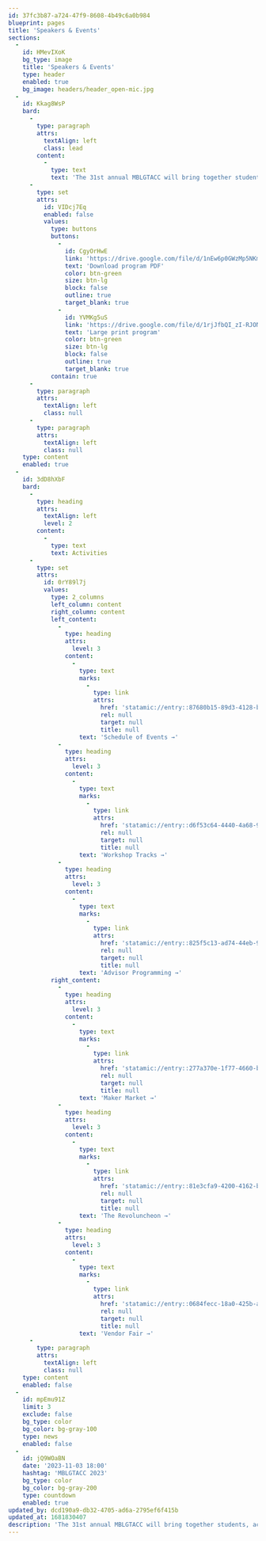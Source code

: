 ```yaml
---
id: 37fc3b87-a724-47f9-8608-4b49c6a0b984
blueprint: pages
title: 'Speakers & Events'
sections:
  -
    id: HMevIXoK
    bg_type: image
    title: 'Speakers & Events'
    type: header
    enabled: true
    bg_image: headers/header_open-mic.jpg
  -
    id: Kkag8WsP
    bard:
      -
        type: paragraph
        attrs:
          textAlign: left
          class: lead
        content:
          -
            type: text
            text: 'The 31st annual MBLGTACC will bring together students, activists, makers, thought leaders, advisors and staff, artists, and more.'
      -
        type: set
        attrs:
          id: VIDcj7Eq
          enabled: false
          values:
            type: buttons
            buttons:
              -
                id: CgyOrHwE
                link: 'https://drive.google.com/file/d/1nEw6p0GWzMp5NKmP9wvy9qmPTb5JBwTm/view?usp=sharing'
                text: 'Download program PDF'
                color: btn-green
                size: btn-lg
                block: false
                outline: true
                target_blank: true
              -
                id: YVMKg5uS
                link: 'https://drive.google.com/file/d/1rjJfbQI_zI-RJONT6vGahhDiGGaKlw9p/view?usp=sharing'
                text: 'Large print program'
                color: btn-green
                size: btn-lg
                block: false
                outline: true
                target_blank: true
            contain: true
      -
        type: paragraph
        attrs:
          textAlign: left
          class: null
      -
        type: paragraph
        attrs:
          textAlign: left
          class: null
    type: content
    enabled: true
  -
    id: 3dD8hXbF
    bard:
      -
        type: heading
        attrs:
          textAlign: left
          level: 2
        content:
          -
            type: text
            text: Activities
      -
        type: set
        attrs:
          id: 0rY89l7j
          values:
            type: 2_columns
            left_column: content
            right_column: content
            left_content:
              -
                type: heading
                attrs:
                  level: 3
                content:
                  -
                    type: text
                    marks:
                      -
                        type: link
                        attrs:
                          href: 'statamic://entry::87680b15-89d3-4128-b22c-532f8f4ea4b0'
                          rel: null
                          target: null
                          title: null
                    text: 'Schedule of Events →'
              -
                type: heading
                attrs:
                  level: 3
                content:
                  -
                    type: text
                    marks:
                      -
                        type: link
                        attrs:
                          href: 'statamic://entry::d6f53c64-4440-4a68-9b6c-d18fff3d6834'
                          rel: null
                          target: null
                          title: null
                    text: 'Workshop Tracks →'
              -
                type: heading
                attrs:
                  level: 3
                content:
                  -
                    type: text
                    marks:
                      -
                        type: link
                        attrs:
                          href: 'statamic://entry::825f5c13-ad74-44eb-9bfb-7e33a22c49e4'
                          rel: null
                          target: null
                          title: null
                    text: 'Advisor Programming →'
            right_content:
              -
                type: heading
                attrs:
                  level: 3
                content:
                  -
                    type: text
                    marks:
                      -
                        type: link
                        attrs:
                          href: 'statamic://entry::277a370e-1f77-4660-b9e0-17e7873a7443'
                          rel: null
                          target: null
                          title: null
                    text: 'Maker Market →'
              -
                type: heading
                attrs:
                  level: 3
                content:
                  -
                    type: text
                    marks:
                      -
                        type: link
                        attrs:
                          href: 'statamic://entry::81e3cfa9-4200-4162-b899-966f8d86a954'
                          rel: null
                          target: null
                          title: null
                    text: 'The Revoluncheon →'
              -
                type: heading
                attrs:
                  level: 3
                content:
                  -
                    type: text
                    marks:
                      -
                        type: link
                        attrs:
                          href: 'statamic://entry::0684fecc-18a0-425b-a0f7-286b638eed64'
                          rel: null
                          target: null
                          title: null
                    text: 'Vendor Fair →'
      -
        type: paragraph
        attrs:
          textAlign: left
          class: null
    type: content
    enabled: false
  -
    id: mpEmu91Z
    limit: 3
    exclude: false
    bg_type: color
    bg_color: bg-gray-100
    type: news
    enabled: false
  -
    id: jQ9WOaBN
    date: '2023-11-03 18:00'
    hashtag: 'MBLGTACC 2023'
    bg_type: color
    bg_color: bg-gray-200
    type: countdown
    enabled: true
updated_by: dcd190a9-db32-4705-ad6a-2795ef6f415b
updated_at: 1681830407
description: 'The 31st annual MBLGTACC will bring together students, activists, makers, thought leaders, advisors and staff, artists, and more. Learn more about featured speakers and events.'
---
```

